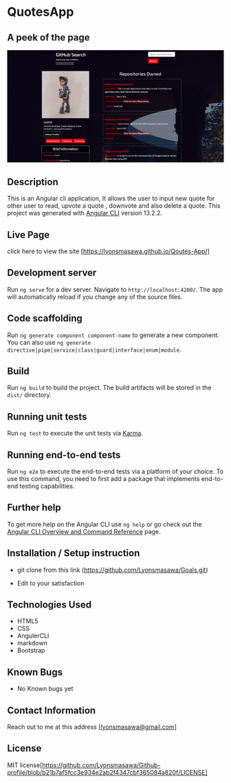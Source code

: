 # QuotesApp

## A peek of the page
<img src="peek.png">

## Description

This is an Angular cli application, It allows the user to input new quote for other user to read, upvote a quote , downvote and also delete a quote. 
This project was generated with [Angular CLI](https://github.com/angular/angular-cli) version 13.2.2.

## Live Page 
click here to view the site [https://lyonsmasawa.github.io/Qoutes-App/]

## Development server

Run `ng serve` for a dev server. Navigate to `http://localhost:4200/`. The app will automatically reload if you change any of the source files.

## Code scaffolding

Run `ng generate component component-name` to generate a new component. You can also use `ng generate directive|pipe|service|class|guard|interface|enum|module`.

## Build

Run `ng build` to build the project. The build artifacts will be stored in the `dist/` directory.

## Running unit tests

Run `ng test` to execute the unit tests via [Karma](https://karma-runner.github.io).

## Running end-to-end tests

Run `ng e2e` to execute the end-to-end tests via a platform of your choice. To use this command, you need to first add a package that implements end-to-end testing capabilities.

## Further help

To get more help on the Angular CLI use `ng help` or go check out the [Angular CLI Overview and Command Reference](https://angular.io/cli) page.


## Installation / Setup instruction

* git clone from this link (https://github.com/Lyonsmasawa/Goals.git)

* Edit to your satisfaction

## Technologies Used

* HTML5
* CSS
* AngulerCLI
* markdown
* Bootstrap 

## Known Bugs
* No Known bugs yet

## Contact Information 

Reach out to me at this address [lyonsmasawa@gmail.com]

## License
MIT license[https://github.com/Lyonsmasawa/Github-profile/blob/b21b7af5fcc3e934e2ab2f4347cbf365084a820f/LICENSE]
